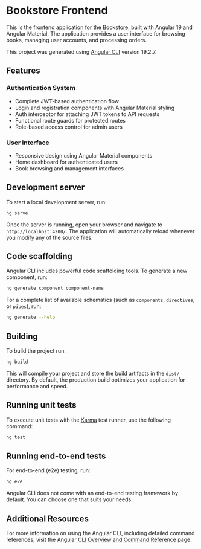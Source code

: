 # Bookstore Frontend

This is the frontend application for the Bookstore, built with Angular 19 and Angular Material. The application provides a user interface for browsing books, managing user accounts, and processing orders.

This project was generated using [Angular CLI](https://github.com/angular/angular-cli) version 19.2.7.

## Features

### Authentication System
- Complete JWT-based authentication flow
- Login and registration components with Angular Material styling
- Auth interceptor for attaching JWT tokens to API requests
- Functional route guards for protected routes
- Role-based access control for admin users

### User Interface
- Responsive design using Angular Material components
- Home dashboard for authenticated users
- Book browsing and management interfaces

## Development server

To start a local development server, run:

```bash
ng serve
```

Once the server is running, open your browser and navigate to `http://localhost:4200/`. The application will automatically reload whenever you modify any of the source files.

## Code scaffolding

Angular CLI includes powerful code scaffolding tools. To generate a new component, run:

```bash
ng generate component component-name
```

For a complete list of available schematics (such as `components`, `directives`, or `pipes`), run:

```bash
ng generate --help
```

## Building

To build the project run:

```bash
ng build
```

This will compile your project and store the build artifacts in the `dist/` directory. By default, the production build optimizes your application for performance and speed.

## Running unit tests

To execute unit tests with the [Karma](https://karma-runner.github.io) test runner, use the following command:

```bash
ng test
```

## Running end-to-end tests

For end-to-end (e2e) testing, run:

```bash
ng e2e
```

Angular CLI does not come with an end-to-end testing framework by default. You can choose one that suits your needs.

## Additional Resources

For more information on using the Angular CLI, including detailed command references, visit the [Angular CLI Overview and Command Reference](https://angular.dev/tools/cli) page.

